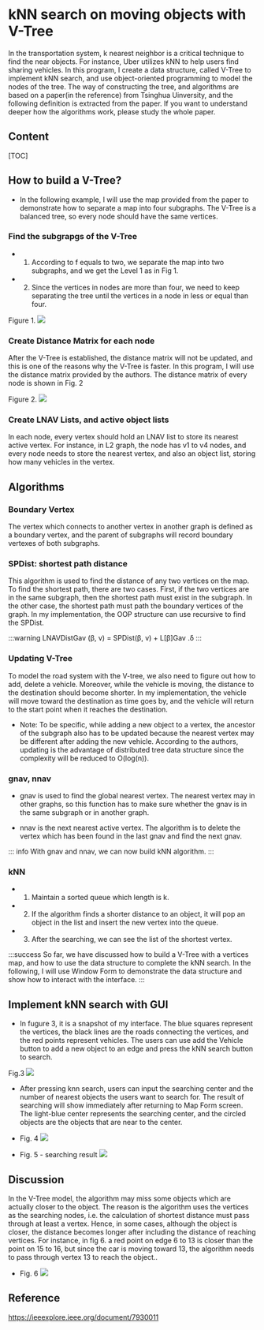 # kNN search on moving objects with V-Tree

<p>In the transportation system, k nearest neighbor is a critical technique to find the near objects. For instance, Uber utilizes kNN to help users find sharing vehicles. In this program, I create a data structure, called V-Tree to implement kNN search, and use object-oriented programming to model the nodes of the tree. The way of constructing the tree, and algorithms are based on a paper(in the reference) from Tsinghua Uinversity, and the following definition is extracted from the paper. If you want to understand deeper how the algorithms work, please study the whole paper.</p>

## Content
[TOC]


## How to build a V-Tree?

- In the following example, I will use the map provided from the paper to demonstrate how to separate a map into four subgraphs. The V-Tree is a balanced tree, so every node should have the same vertices.

### Find the subgrapgs of the V-Tree

- 1. According to f equals to two, we separate the map into two subgraphs, and we get the Level 1 as in Fig 1.

- 2. Since the vertices in nodes are more than four, we need to keep separating the tree until the vertices in a node in less or equal than four.

Figure 1.
![](https://i.imgur.com/cSGyeQv.png)



### Create Distance Matrix for each node

<p>After the V-Tree is established, the distance matrix will not be updated, and this is one of the reasons why the V-Tree is faster. In this program, I will use the distance matrix provided by the authors. The distance matrix of every node is shown in Fig. 2</p>

Figure 2.
![](https://i.imgur.com/38zpafe.png)


### Create LNAV Lists, and active object lists

<p>In each node, every vertex should hold an LNAV list to store its nearest active vertex. For instance, in L2 graph, the node has v1 to v4 nodes, and every node needs to store the nearest vertex, and also an object list, storing how many vehicles in the vertex.</p>


## Algorithms

### Boundary Vertex
<p>The vertex which connects to another vertex in another graph is defined as a boundary vertex, and the parent of subgraphs will record boundary vertexes of both subgraphs.</p>

### SPDist: shortest path distance
<p>This algorithm is used to find the distance of any two vertices on the map. To find the shortest path, there are two cases. First, if the two vertices are in the same subgraph, then the shortest path must exist in the subgraph. In the other case, the shortest path must path the boundary vertices of the graph. In my implementation, the OOP structure can use recursive to find the SPDist.</p>

:::warning
LNAVDistGav (β, v) = SPDist(β, v) + L[β]Gav .δ
:::


### Updating V-Tree
<p>To model the road system with the V-tree, we also need to figure out how to add, delete a vehicle. Moreover, while the vehicle is moving, the distance to the destination should become shorter. In my implementation, the vehicle will move toward the destination as time goes by, and the vehicle will return to the start point when it reaches the destination.</p>

- Note: To be specific, while adding a new object to a vertex, the ancestor of the subgraph also has to be updated because the nearest vertex may be different after adding the new vehicle. According to the authors, updating is the advantage of distributed tree data structure since the complexity will be reduced to O(log(n)).

### gnav, nnav
- gnav is used to find the global nearest vertex. The nearest vertex may in other graphs, so this function has to make sure whether the gnav is in the same subgraph or in another graph.

- nnav is the next nearest active vertex. The algorithm is to delete the vertex which has been found in the last gnav and find the next gnav.

::: info
With gnav and nnav, we can now build kNN algorithm.
:::

### kNN

- 1. Maintain a sorted queue which length is k.

- 2. If the algorithm finds a shorter distance to an object, it will pop an object in the list and insert the new vertex into the queue.

- 3. After the searching, we can see the list of the shortest vertex.

:::success
So far, we have discussed how to build a V-Tree with a vertices map, and how to use the data structure to complete the kNN search. In the following, I will use Window Form to demonstrate the data structure and show how to interact with the interface.
:::

## Implement kNN search with GUI

- In fugure 3, it is a snapshot of my interface. The blue squares represent the vertices, the black lines are the roads connecting the vertices, and the red points represent vehicles. The users can use add the Vehicle button to add a new object to an edge and press the kNN search button to search.

Fig.3
![](https://i.imgur.com/9v3r2ki.png)


- After pressing knn search, users can input the searching center and the number of nearest objects the users want to search for. The result of searching will show immediately after returning to Map Form screen. The light-blue center represents the searching center, and the circled objects are the objects that are near to the center.




- Fig. 4
 ![](https://i.imgur.com/hYD4cf0.png)

- Fig. 5 - searching result
 ![](https://i.imgur.com/L0dP9CQ.png)

 ## Discussion

 <p>In the V-Tree model, the algorithm may miss some objects which are actually closer to the object. The reason is the algorithm uses the vertices as the searching nodes, i.e. the calculation of shortest distance must pass through at least a vertex. Hence, in some cases, although the object is closer, the distance becomes longer after including the distance of reaching vertices. For instance, in fig 6. a red point on edge 6 to 13 is closer than the point on 15 to 16, but since the car is moving toward 13, the algorithm needs to pass through vertex 13 to reach the object..</p>



- Fig. 6
![](https://i.imgur.com/NbyJupy.png)


## Reference
https://ieeexplore.ieee.org/document/7930011

